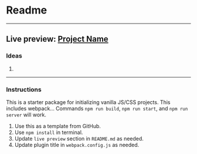 # Readme
---
Live preview: [Project Name](https://mikeycos.github.io/)
---
### Ideas
1. 
---
### Instructions
This is a starter package for initializing vanilla JS/CSS projects. This includes webpack... Commands `npm run build`, `npm run start`, and `npm run server` will work.  
1. Use this as a template from GitHub.
2. Use `npm install` in terminal.
3. Update `live preview` section in `README.md` as needed.
4. Update plugin title in `webpack.config.js` as needed.